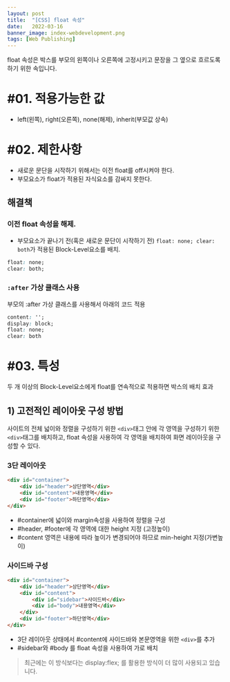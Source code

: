 ```yaml
---
layout: post
title:  "[CSS] float 속성"
date:   2022-03-16
banner_image: index-webdevelopment.png
tags: [Web Publishing]
---
```


float 속성은 박스를 부모의 왼쪽이나 오른쪽에 고정시키고 문장을 그 옆으로 흐르도록 하기 위한 속입니다.

<!--more-->

# #01. 적용가능한 값

- left(왼쪽), right(오른쪽), none(해제), inherit(부모값 상속)

# #02. 제한사항

- 새로운 문단을 시작하기 위해서는 이전 float를 off시켜야 한다.
- 부모요소가 float가 적용된 자식요소를 감싸지 못한다.

## 해결책

### 이전 float 속성을 해제.

- 부모요소가 끝나기 전(혹은 새로운 문단이 시작하기 전) `float: none; clear: both`가 적용된 Block-Level요소를 배치.

```CSS
float: none;
clear: both;
```

### `:after` 가상 클래스 사용

부모의 :after 가상 클래스를 사용해서 아래의 코드 적용

```css
content: '';
display: block;
float: none;
clear: both
```

# #03. 특성

두 개 이상의 Block-Level요소에게 float를 연속적으로 적용하면 박스의 배치 효과

## 1) 고전적인 레이아웃 구성 방법

사이트의 전체 넓이와 정렬을 구성하기 위한 `<div>`태그 안에 각 영역을 구성하기 위한 `<div>`태그를 배치하고,
float 속성을 사용하여 각 영역을 배치하여 화면 레이아웃을 구성할 수 있다.

### 3단 레이아웃

```html
<div id="container">
    <div id="header">상단영역</div>
    <div id="content">내용영역</div>
    <div id="footer">하단영역</div>
</div>
```
- #container에 넓이와 margin속성을 사용하여 정렬을 구성
- #header, #footer에 각 영역에 대한 height 지정 (고정높이)
- #content 영역은 내용에 따라 높이가 변경되어야 하므로 min-height 지정(가변높이)

### 사이드바 구성

```html
<div id="container">
    <div id="header">상단영역</div>
    <div id="content">
        <div id="sidebar">사이드바</div>
        <div id="body">내용영역</div>
    </div>
    <div id="footer">하단영역</div>
</div>
```

- 3단 레이아웃 상태에서 #content에 사이드바와 본문영역을 위한 `<div>`를 추가
- #sidebar와 #body 를 float 속성을 사용하여 가로 배치

> 최근에는 이 방식보다는 display:flex; 를 활용한 방식이 더 많이 사용되고 있습니다.